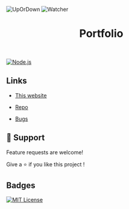 ![UpOrDown](https://img.shields.io/website-up-down-green-red/http/tonipastre.alwaysdata.net)
![Watcher](https://img.shields.io/github/watchers/Bouftout/Portfolio?style=social)
<h1 align="center">Portfolio</h1>

<p align="center"></p>
 <br>

[![Node.js](https://img.shields.io/badge/Node.js-43853D?style=for-the-badge&logo=node.js&logoColor=white)](https://www.npmjs.com/package/express)

## Links

- [This website](https://github.com/Bouftout/Portfolio)

- [Repo](https://github.com/Bouftout/Portfolio "Portfolio Repo")

- [Bugs](Portfolio "Issues Page")

## 🤝 Support

Feature requests are welcome!

Give a ⭐️ if you like this project ! 
## Badges  
[![MIT License](https://img.shields.io/badge/License-MIT-green.svg)](https://choosealicense.com/licenses/mit/)  
